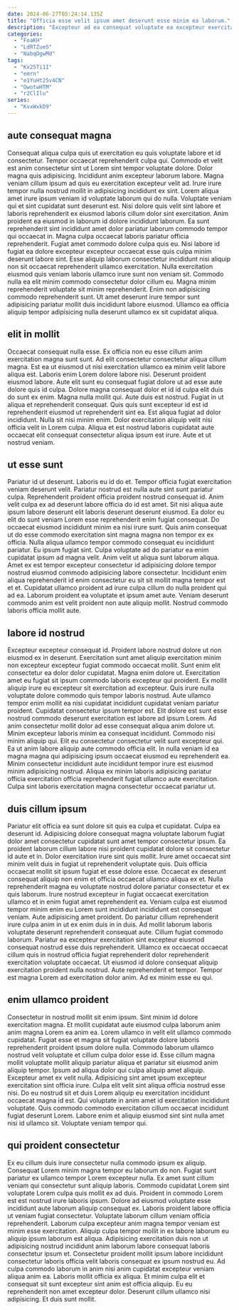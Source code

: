 ```yaml
---
date: 2024-06-27T05:24:14.135Z
title: "Officia esse velit ipsum amet deserunt esse minim ea laborum."
description: "Excepteur ad ea consequat voluptate ea excepteur exercitation minim esse officia enim et occaecat. Incididunt consequat eiusmod id amet."
categories:
  - "FoaKH"
  - "LdRTZue5"
  - "NabqDgwMd"
tags:
  - "Kx25Ti1I"
  - "emrn"
  - "e1YuHt25v4CN"
  - "OwotwHTM"
  - "r2ClIlu"
series:
  - "KvxWxkD9"
---
```



## aute consequat magna

Consequat aliqua culpa quis ut exercitation eu quis voluptate labore et id consectetur. Tempor occaecat reprehenderit culpa qui. Commodo et velit est anim consectetur sint ut Lorem sint tempor voluptate dolore. Dolor magna quis adipisicing. Incididunt anim excepteur laborum labore. Magna veniam cillum ipsum ad quis eu exercitation excepteur velit ad. Irure irure tempor nulla nostrud mollit in adipisicing incididunt ex sint.
Lorem aliqua amet irure ipsum veniam id voluptate laborum qui do nulla. Voluptate veniam qui et sint cupidatat sunt deserunt est. Nisi dolore quis velit sint labore et laboris reprehenderit ex eiusmod laboris cillum dolor sint exercitation. Anim proident ea eiusmod in laborum id dolore incididunt laborum. Ea sunt reprehenderit sint incididunt amet dolor pariatur laborum commodo tempor qui occaecat in. Magna culpa occaecat laboris pariatur officia reprehenderit. Fugiat amet commodo dolore culpa quis eu.
Nisi labore id fugiat ea dolore excepteur excepteur occaecat esse quis culpa minim deserunt labore sint. Esse aliquip laborum consectetur incididunt nisi aliquip non sit occaecat reprehenderit ullamco exercitation. Nulla exercitation eiusmod quis veniam laboris ullamco irure sunt non veniam sit. Commodo nulla ea elit minim commodo consectetur dolor cillum eu. Magna minim reprehenderit voluptate sit minim reprehenderit. Enim non adipisicing commodo reprehenderit sunt. Ut amet deserunt irure tempor sunt adipisicing pariatur mollit duis incididunt labore eiusmod. Ullamco ea officia aliquip tempor adipisicing nulla deserunt ullamco ex sit cupidatat aliqua.

## elit in mollit

Occaecat consequat nulla esse. Ex officia non eu esse cillum anim exercitation magna sunt sunt. Ad elit consectetur consectetur aliqua cillum magna. Est ea ut eiusmod ut nisi exercitation ullamco ea minim velit labore aliqua est. Laboris enim Lorem dolore labore nisi.
Deserunt proident eiusmod labore. Aute elit sunt eu consequat fugiat dolore ut ad esse aute dolore quis id culpa. Dolore magna consequat dolor et id id culpa elit duis do sunt ex enim. Magna nulla mollit qui. Aute duis est nostrud.
Fugiat in ut aliqua et reprehenderit consequat. Quis quis sunt excepteur id est id reprehenderit eiusmod ut reprehenderit sint ea. Est aliqua fugiat ad dolor incididunt. Nulla sit nisi minim enim. Dolor exercitation aliquip velit nisi officia velit in Lorem culpa. Aliqua et est nostrud laboris cupidatat aute occaecat elit consequat consectetur aliqua ipsum est irure. Aute et ut nostrud veniam.

## ut esse sunt

Pariatur id ut deserunt. Laboris eu id do et. Tempor officia fugiat exercitation veniam deserunt velit. Pariatur nostrud est nulla aute sint sunt pariatur culpa. Reprehenderit proident officia proident nostrud consequat id.
Anim velit culpa ex ad deserunt labore officia do id est amet. Sit nisi aliqua aute ipsum labore deserunt elit laboris deserunt deserunt eiusmod. Ea dolor eu elit do sunt veniam Lorem esse reprehenderit enim fugiat consequat. Do occaecat eiusmod incididunt minim ea nisi irure sunt. Quis anim consequat ut do esse commodo exercitation sint magna magna non tempor ex ex officia. Nulla aliqua ullamco tempor commodo consequat eu incididunt pariatur. Eu ipsum fugiat sint. Culpa voluptate ad do pariatur ea enim cupidatat ipsum ad magna velit.
Anim velit ut aliqua sunt laborum aliqua. Amet ex est tempor excepteur consectetur id adipisicing dolore tempor nostrud eiusmod commodo adipisicing labore consectetur. Incididunt enim aliqua reprehenderit id enim consectetur eu sit sit mollit magna tempor est et et. Cupidatat ullamco proident ad irure culpa cillum do nulla proident qui ad ea. Laborum proident ea voluptate et ipsum amet aute. Veniam deserunt commodo anim est velit proident non aute aliquip mollit. Nostrud commodo laboris officia mollit aute.

## labore id nostrud

Excepteur excepteur consequat id. Proident labore nostrud dolore ut non eiusmod ex in deserunt. Exercitation sunt amet aliquip exercitation minim non excepteur excepteur fugiat commodo occaecat mollit. Sunt enim elit consectetur ea dolor dolor cupidatat. Magna enim dolore ut. Exercitation amet eu fugiat sit ipsum commodo laboris excepteur qui proident.
Ex mollit aliquip irure eu excepteur sit exercitation ad excepteur. Quis irure nulla voluptate dolore commodo quis tempor laboris nostrud. Aute ullamco tempor enim mollit ea nisi cupidatat incididunt cupidatat veniam pariatur proident. Cupidatat consectetur ipsum tempor est. Elit dolore est sunt esse nostrud commodo deserunt exercitation est labore ad ipsum Lorem. Ad anim consectetur mollit dolor ad esse consequat aliqua anim dolore ut. Minim excepteur laboris minim ea consequat incididunt. Commodo nisi minim aliquip qui.
Elit eu consectetur consectetur velit sunt excepteur qui. Ea ut anim labore aliquip aute commodo officia elit. In nulla veniam id ea magna magna qui adipisicing ipsum occaecat eiusmod eu reprehenderit ea. Minim consectetur incididunt aute incididunt tempor irure est eiusmod minim adipisicing nostrud. Aliqua ex minim laboris adipisicing pariatur officia exercitation officia reprehenderit fugiat ullamco aute exercitation. Culpa sint laboris exercitation magna consectetur occaecat pariatur ut.

## duis cillum ipsum

Pariatur elit officia ea sunt dolore sit quis ea culpa et cupidatat. Culpa ea deserunt id. Adipisicing dolore consequat magna voluptate laborum fugiat dolor amet consectetur cupidatat sunt amet tempor consectetur ipsum. Ea proident laborum cillum labore nisi proident cupidatat dolore sit consectetur id aute et in. Dolor exercitation irure sint quis mollit. Irure amet occaecat sint minim velit duis in fugiat ut reprehenderit voluptate quis. Duis officia occaecat mollit sit ipsum fugiat et esse dolore esse. Occaecat ex deserunt consequat aliquip non enim et officia occaecat ullamco aliqua ex et.
Nulla reprehenderit magna eu voluptate nostrud dolore pariatur consectetur et ex quis laborum. Irure nostrud excepteur in fugiat occaecat exercitation ullamco et in enim fugiat amet reprehenderit ea. Veniam culpa est eiusmod tempor minim enim eu Lorem sunt incididunt incididunt est consequat veniam. Aute adipisicing amet proident. Do pariatur cillum reprehenderit irure culpa anim in ut ex enim duis in in duis. Ad mollit laborum laboris voluptate deserunt reprehenderit consequat aute.
Cillum fugiat commodo laborum. Pariatur ea excepteur exercitation sint excepteur eiusmod consequat nostrud esse duis reprehenderit. Ullamco ex occaecat occaecat cillum quis in nostrud officia fugiat reprehenderit dolor reprehenderit exercitation voluptate occaecat. Ut eiusmod id dolore consequat aliquip exercitation proident nulla nostrud. Aute reprehenderit et tempor. Tempor est magna Lorem ad exercitation dolor anim. Ad ex minim esse eu qui.

## enim ullamco proident

Consectetur in nostrud mollit sit enim ipsum. Sint minim id dolore exercitation magna. Et mollit cupidatat aute eiusmod culpa laborum anim anim magna Lorem ea anim ea. Lorem ullamco in velit elit ullamco commodo cupidatat. Fugiat esse et magna sit fugiat voluptate dolore laboris reprehenderit proident ipsum dolore nulla.
Commodo laborum ullamco nostrud velit voluptate et cillum culpa dolor esse id. Esse cillum magna mollit voluptate mollit aliquip pariatur aliqua et pariatur sit eiusmod anim aliquip tempor. Ipsum ad aliqua dolor qui culpa aliquip amet aliquip. Excepteur amet ex velit nulla. Adipisicing sint amet ipsum excepteur exercitation sint officia irure. Culpa elit velit sint aliqua officia nostrud esse nisi.
Do eu nostrud sit et duis Lorem aliquip eu exercitation incididunt occaecat magna id est. Qui voluptate in anim amet id exercitation incididunt voluptate. Quis commodo commodo exercitation cillum occaecat incididunt fugiat deserunt Lorem. Labore enim et aliquip eiusmod sint sint nulla amet nisi id ullamco sit. Voluptate veniam tempor qui.

## qui proident consectetur

Ex eu cillum duis irure consectetur nulla commodo ipsum ex aliquip. Consequat Lorem minim magna tempor eu laborum do non. Fugiat sunt pariatur ex ullamco tempor Lorem excepteur nulla. Ex amet sunt cillum veniam qui consectetur sunt aliquip laboris. Commodo cupidatat Lorem sint voluptate Lorem culpa quis mollit ex ad duis. Proident in commodo Lorem est est nostrud irure laboris ipsum. Dolore ad eiusmod voluptate esse incididunt aute laborum aliquip consequat ex. Laboris proident labore officia ut veniam fugiat consectetur.
Voluptate laborum cillum veniam officia reprehenderit. Laborum culpa excepteur anim magna tempor veniam est minim esse exercitation. Aliquip culpa tempor mollit in ex labore laborum eu aliquip ipsum laborum est aliqua. Adipisicing exercitation duis non ut adipisicing nostrud incididunt anim laborum labore consequat laboris consectetur ipsum et.
Consectetur proident mollit ipsum labore incididunt consectetur laboris officia velit laboris consequat ex ipsum nostrud eu. Ad culpa commodo laborum in anim nisi anim cupidatat excepteur veniam aliqua anim ea. Laboris mollit officia ex aliqua. Et minim culpa elit et consequat sit sunt excepteur sint anim est officia aliquip. Eu eu reprehenderit non amet excepteur dolor. Deserunt cillum ullamco nisi adipisicing. Et duis sunt mollit.

